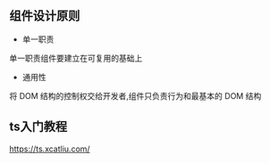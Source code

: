 ## 组件设计原则

- 单一职责

单一职责组件要建立在可复用的基础上

- 通用性

将 DOM 结构的控制权交给开发者,组件只负责行为和最基本的 DOM 结构


## ts入门教程

https://ts.xcatliu.com/